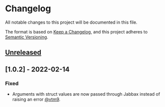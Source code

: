 # Changelog
All notable changes to this project will be documented in this file.

The format is based on [Keep a Changelog](https://keepachangelog.com/en/1.0.0/),
and this project adheres to [Semantic Versioning](https://semver.org/spec/v2.0.0.html).

## [Unreleased]

## [1.0.2] - 2022-02-14
### Fixed
- Arguments with struct values are now passed through Jabbax instead of raising an error [@vtm9](https://github.com/vtm9).


[Unreleased]: https://github.com/surgeventures/jabax/compare/v1.0.2...HEAD

[12]: https://github.com/surgeventures/jabax/compare/v0.0.1...v1.0.2
